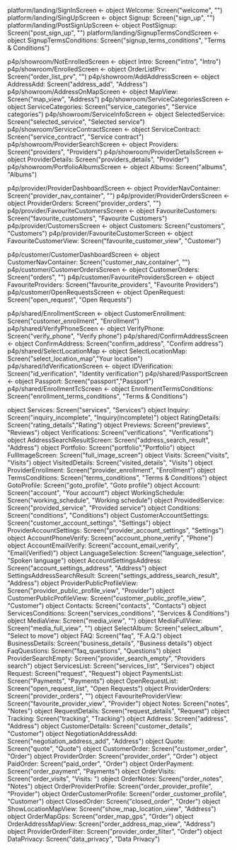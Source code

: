 platform/landing/SignInScreen <- object Welcome: Screen("welcome", "")
platform/landing/SingUpScreen <- object Signup: Screen("sign_up", "")
platform/landing/PostSignUpScreen <- object PostSignup: Screen("post_sign_up", "")
platform/landing/SignupTermsCondScreen <- object SignupTermsConditions: Screen("signup_terms_conditions", "Terms & Conditions")

p4p/showroom/NotEnrolledScreen <- object Intro: Screen("intro", "Intro") 
p4p/showroom/EnrolledScreen <- object OrderListPrv: Screen("order_list_prv", "")
p4p/showroom/AddAddressScreen <- object AddressAdd: Screen("address_add", "Address")
p4p/showroom/AddressOnMapScreen <- object MapView: Screen("map_view", "Address")
p4p/showroom/ServiceCategoriesScreen <- object ServiceCategories: Screen("service_categories", "Service categories")
p4p/showroom/ServiceInfoScreen <- object SelectedService: Screen("selected_service", "Selected service")
p4p/showroom/ServiceContractScreen <- object ServiceContract: Screen("service_contract", "Service contract")
p4p/showroom/ProviderSearchScreen <- object Providers: Screen("providers", "Providers")
p4p/showroom/ProviderDetailsScreen <- object ProviderDetails: Screen("providers_details", "Provider")
p4p/showroom/PortfolioAlbumsScreen <- object Albums: Screen("albums", "Albums")

p4p/provider/ProviderDashboardScreen <- object ProviderNavContainer: Screen("provider_nav_container", "")
p4p/provider/ProviderOrdersScreen <- object ProviderOrders: Screen("provider_orders", "")
p4p/provider/FavouriteCustomersScreen <- object FavouriteCustomers: Screen("favourite_customers", "Favourite Customers")
p4p/provider/CustomersScreen <- object Customers: Screen("customers", "Customers")
p4p/provider/FavouriteCustomerScreen <- object FavouriteCustomerView: Screen("favourite_customer_view", "Customer")


p4p/customer/CustomerDashboardScreen <- object CustomerNavContainer: Screen("customer_nav_container", "")
p4p/customer/CustomerOrdersScreen <- object CustomerOrders: Screen("orders", "")
p4p/customer/FavouriteProvidersScreen <- object FavouriteProviders: Screen("favourite_providers", "Favourite Providers")
p4p/customer/OpenRequestsScreen <- object OpenRequest: Screen("open_request", "Open Requests")


p4p/shared/EnrollmentScreen <- object CustomerEnrollment: Screen("customer_enrollment", "Enrollment")
p4p/shared/VerifyPhoneSceen <- object VerifyPhone: Screen("verify_phone", "Verify phone")
p4p/shared/ConfirmAddressScreen <- object ConfirmAddress: Screen("confirm_address", "Confirm address")
p4p/shared/SelectLocationMap <- object SelectLocationMap: Screen("select_location_map","Your location")
p4p/shared/IdVerificationScreen <- object IDVerification: Screen("id_verification", "Identity verification")
p4p/shared/PassportScreen <- object Passport: Screen("passport","Passport")
p4p/shared/EnrollmentTcScreen <- object EnrollmentTermsConditions: Screen("enrollment_terms_conditions", "Terms & Conditions")












object Services: Screen("services", "Services")
object Inquiry: Screen("inquiry_incomplete", "Inquiry(incomplete)")
object RatingDetails: Screen("rating_details","Rating")
object Previews: Screen("previews", "Reviews")
object Verifications: Screen("verifications", "Verifications")
object AddressSearchResultScreen: Screen("address_search_result", "Address")
object Portfolio: Screen("portfolio","Portfolio")
object FullImageScreen: Screen("full_image_screen")
object Visits: Screen("visits", "Visits")
object VisitedDetails: Screen("visited_details", "Visits")
object ProviderEnrollment: Screen("provider_enrollment", "Enrollment")
object TermsConditions: Screen("terms_conditions", "Terms & Conditions")
object GotoProfile: Screen("goto_profile", "Goto profile")
object Account: Screen("account", "Your account")
object WorkingSchedule: Screen("working_schedule", "Working schedule")
object ProvidedService: Screen("provided_service", "Provided service")
object Conditions: Screen("conditions", "Conditions")
object CustomerAccountSettings: Screen("customer_account_settings", "Settings")
object ProviderAccountSettings: Screen("provider_account_settings", "Settings")
object AccountPhoneVerify: Screen("account_phone_verify", "Phone")
object AccountEmailVerify: Screen("account_email_verify", "Email(Verified)")
object LanguageSelection: Screen("language_selection", "Spoken language")
object AccountSettingsAddress: Screen("account_settings_address", "Address")
object SettingsAddressSearchResult: Screen("settings_address_search_result", "Address")
object ProviderPublicProfileView: Screen("provider_public_profile_view", "Provider")
object CustomerPublicProfileView: Screen("customer_public_profile_view", "Customer")
object Contacts: Screen("contacts", "Contacts")
object ServicesConditions: Screen("services_conditions", "Services & Conditions")
object MediaView: Screen("media_view", "")
object MediaFullView: Screen("media_full_view", "")
object SelectAlbum: Screen("select_album", "Select to move")
object FAQ: Screen("faq", "F.A.Q.")
object BusinessDetails: Screen("business_details", "Business details")
object FaqQuestions: Screen("faq_questions", "Questions")
object ProviderSearchEmpty: Screen("provider_search_empty", "Providers search")
object ServicesList: Screen("services_list", "Services")
object Request: Screen("request", "Request")
object PaymentsList: Screen("Payments", "Payments")
object OpenRequestList: Screen("open_request_list", "Open Requests")
object ProviderOrders: Screen("provider_orders", "")
object FavouriteProviderView: Screen("favourite_provider_view", "Provider")
object Notes: Screen("notes", "Notes")
object RequestDetails: Screen("request_details", "Request")
object Tracking: Screen("tracking", "Tracking")
object Address: Screen("address", "Address")
object CustomerDetails: Screen("customer_details", "Customer")
object NegotiationAddressAdd: Screen("negotiation_address_add", "Address")
object Quote: Screen("quote", "Quote")
object CustomerOrder: Screen("customer_order", "Order")
object ProviderOrder: Screen("provider_order", "Order")
object PaidOrder: Screen("paid_order", "Order")
object OrderPayment: Screen("order_payment", "Payments")
object OrderVisits: Screen("order_visits", "Visits: ")
object OrderNotes: Screen("order_notes", "Notes")
object OrderProviderProfile: Screen("order_provider_profile", "Provider")
object OrderCustomerProfile: Screen("order_customer_profile", "Customer")
object ClosedOrder: Screen("closed_order", "Order")
object ShowLocationMapView: Screen("show_map_location_view", "Address")
object OrderMapGps: Screen("order_map_gps", "Order")
object OrderAddressMapView: Screen("order_address_map_view", "Address")
object ProviderOrderFilter: Screen("provider_order_filter", "Order")
object DataPrivacy: Screen("data_privacy", "Data Privacy")